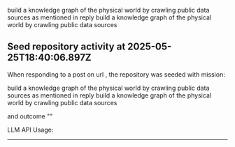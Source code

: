 build a knowledge graph of the physical world by crawling public data sources as mentioned in reply build a knowledge graph of the physical world by crawling public data sources
## Seed repository activity at 2025-05-25T18:40:06.897Z

When responding to a post on url , the repository was seeded with mission:

build a knowledge graph of the physical world by crawling public data sources as mentioned in reply build a knowledge graph of the physical world by crawling public data sources

and outcome ""

LLM API Usage:

---

